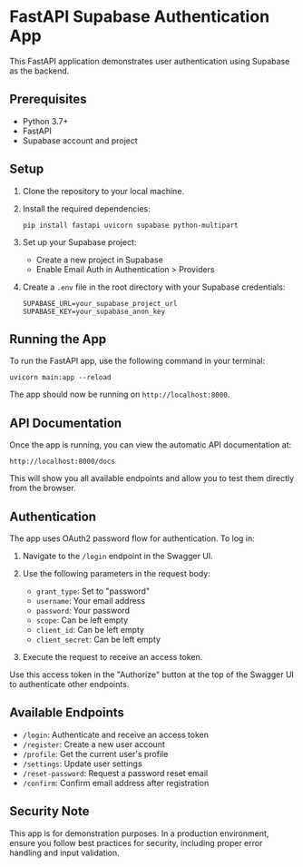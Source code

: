 # FastAPI Supabase Authentication App

This FastAPI application demonstrates user authentication using Supabase as the backend.

## Prerequisites

- Python 3.7+
- FastAPI
- Supabase account and project

## Setup

1. Clone the repository to your local machine.

2. Install the required dependencies:
   ```
   pip install fastapi uvicorn supabase python-multipart
   ```

3. Set up your Supabase project:
   - Create a new project in Supabase
   - Enable Email Auth in Authentication > Providers

4. Create a `.env` file in the root directory with your Supabase credentials:
   ```
   SUPABASE_URL=your_supabase_project_url
   SUPABASE_KEY=your_supabase_anon_key
   ```

## Running the App

To run the FastAPI app, use the following command in your terminal:

```
uvicorn main:app --reload
```

The app should now be running on `http://localhost:8000`.

## API Documentation

Once the app is running, you can view the automatic API documentation at:

```
http://localhost:8000/docs
```

This will show you all available endpoints and allow you to test them directly from the browser.

## Authentication

The app uses OAuth2 password flow for authentication. To log in:

1. Navigate to the `/login` endpoint in the Swagger UI.
2. Use the following parameters in the request body:
   - `grant_type`: Set to "password"
   - `username`: Your email address
   - `password`: Your password
   - `scope`: Can be left empty
   - `client_id`: Can be left empty
   - `client_secret`: Can be left empty

3. Execute the request to receive an access token.

Use this access token in the "Authorize" button at the top of the Swagger UI to authenticate other endpoints.

## Available Endpoints

- `/login`: Authenticate and receive an access token
- `/register`: Create a new user account
- `/profile`: Get the current user's profile
- `/settings`: Update user settings
- `/reset-password`: Request a password reset email
- `/confirm`: Confirm email address after registration

## Security Note

This app is for demonstration purposes. In a production environment, ensure you follow best practices for security, including proper error handling and input validation.
